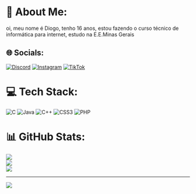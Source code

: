 # 💫 About Me:
oi, meu nome é Diogo, tenho 16 anos, estou fazendo o curso técnico de informática para internet, estudo na E.E.Minas Gerais 


## 🌐 Socials:
[![Discord](https://img.shields.io/badge/Discord-%237289DA.svg?logo=discord&logoColor=white)](https://discord.gg/gardelmz) [![Instagram](https://img.shields.io/badge/Instagram-%23E4405F.svg?logo=Instagram&logoColor=white)](https://instagram.com/diogo_silva_34) [![TikTok](https://img.shields.io/badge/TikTok-%23000000.svg?logo=TikTok&logoColor=white)](https://tiktok.com/@gardelmz) 

# 💻 Tech Stack:
![C](https://img.shields.io/badge/c-%2300599C.svg?style=for-the-badge&logo=c&logoColor=white) ![Java](https://img.shields.io/badge/java-%23ED8B00.svg?style=for-the-badge&logo=openjdk&logoColor=white) ![C++](https://img.shields.io/badge/c++-%2300599C.svg?style=for-the-badge&logo=c%2B%2B&logoColor=white) ![CSS3](https://img.shields.io/badge/css3-%231572B6.svg?style=for-the-badge&logo=css3&logoColor=white) ![PHP](https://img.shields.io/badge/php-%23777BB4.svg?style=for-the-badge&logo=php&logoColor=white)
# 📊 GitHub Stats:
![](https://github-readme-stats.vercel.app/api?username=gardelmz&theme=dark&hide_border=false&include_all_commits=false&count_private=false)<br/>
![](https://github-readme-streak-stats.herokuapp.com/?user=gardelmz&theme=dark&hide_border=false)<br/>
![](https://github-readme-stats.vercel.app/api/top-langs/?username=gardelmz&theme=dark&hide_border=false&include_all_commits=false&count_private=false&layout=compact)

---
[![](https://visitcount.itsvg.in/api?id=gardelmz&icon=0&color=0)](https://visitcount.itsvg.in)
